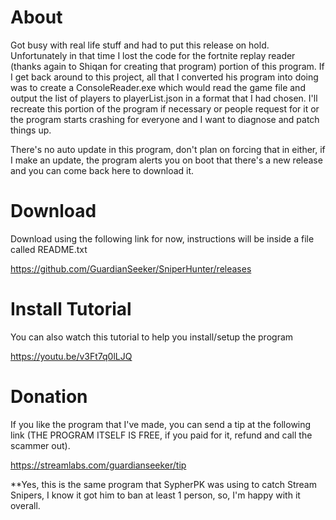 # About
Got busy with real life stuff and had to put this release on hold. Unfortunately in that time I lost the code for the fortnite replay reader (thanks again to Shiqan for creating that program) portion of this program. If I get back around to this project, all that I converted his program into doing was to create a ConsoleReader.exe which would read the game file and output the list of players to playerList.json in a format that I had chosen. I'll recreate this portion of the program if necessary or people request for it or the program starts crashing for everyone and I want to diagnose and patch things up.

There's no auto update in this program, don't plan on forcing that in either, if I make an update, the program alerts you on boot that there's a new release and you can come back here to download it.

# Download

Download using the following link for now, instructions will be inside a file called README.txt

https://github.com/GuardianSeeker/SniperHunter/releases

# Install Tutorial

You can also watch this tutorial to help you install/setup the program

https://youtu.be/v3Ft7q0lLJQ

# Donation
If you like the program that I've made, you can send a tip at the following link (THE PROGRAM ITSELF IS FREE, if you paid for it, refund and call the scammer out).

https://streamlabs.com/guardianseeker/tip

**Yes, this is the same program that SypherPK was using to catch Stream Snipers, I know it got him to ban at least 1 person, so, I'm happy with it overall.
